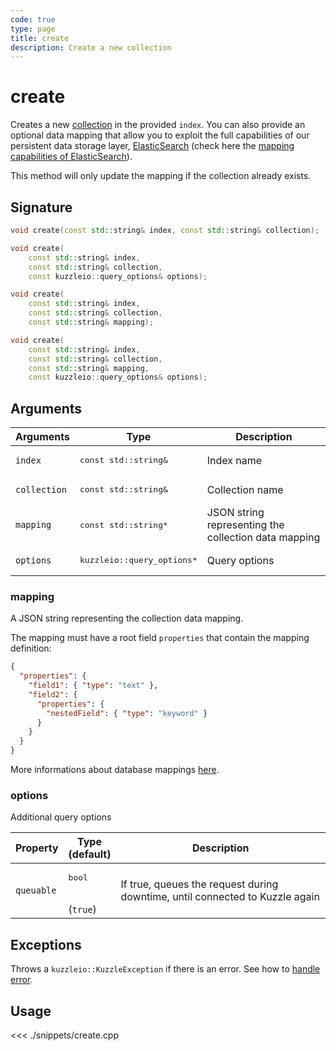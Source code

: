 ```yaml
---
code: true
type: page
title: create
description: Create a new collection
---
```


# create

Creates a new [collection](/core/1/guides/essentials/store-access-data/) in the provided `index`.
You can also provide an optional data mapping that allow you to exploit the full capabilities of our
persistent data storage layer, [ElasticSearch](https://www.elastic.co/products/elasticsearch) (check here the [mapping capabilities of ElasticSearch](https://www.elastic.co/guide/en/elasticsearch/reference/5.4/mapping.html)).

This method will only update the mapping if the collection already exists.

## Signature

```cpp
void create(const std::string& index, const std::string& collection);

void create(
    const std::string& index,
    const std::string& collection,
    const kuzzleio::query_options& options);

void create(
    const std::string& index,
    const std::string& collection,
    const std::string& mapping);

void create(
    const std::string& index,
    const std::string& collection,
    const std::string& mapping,
    const kuzzleio::query_options& options);
```

## Arguments

| Arguments    | Type                                 | Description                                          |
| ------------ | ------------------------------------ | ---------------------------------------------------- |
| `index`      | <pre>const std::string&</pre>        | Index name                                           |
| `collection` | <pre>const std::string&</pre>        | Collection name                                      |
| `mapping`    | <pre>const std::string\*</pre>       | JSON string representing the collection data mapping |
| `options`    | <pre>kuzzleio::query_options\*</pre> | Query options                                        |

### mapping

A JSON string representing the collection data mapping.

The mapping must have a root field `properties` that contain the mapping definition:

```json
{
  "properties": {
    "field1": { "type": "text" },
    "field2": {
      "properties": {
        "nestedField": { "type": "keyword" }
      }
    }
  }
}
```

More informations about database mappings [here](/core/1/guides/essentials/database-mappings).

### options

Additional query options

| Property   | Type<br/>(default)           | Description                                                                  |
| ---------- | ---------------------------- | ---------------------------------------------------------------------------- |
| `queuable` | <pre>bool</pre><br/>(`true`) | If true, queues the request during downtime, until connected to Kuzzle again |

## Exceptions

Throws a `kuzzleio::KuzzleException` if there is an error. See how to [handle error](/sdk/cpp/1/essentials/error-handling).

## Usage

<<< ./snippets/create.cpp
